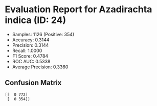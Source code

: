 # Evaluation Report for Azadirachta indica (ID: 24)
- Samples: 1126 (Positive: 354)
- Accuracy: 0.3144
- Precision: 0.3144
- Recall: 1.0000
- F1 Score: 0.4784
- ROC AUC: 0.5338
- Average Precision: 0.3360

## Confusion Matrix
```
[[  0 772]
 [  0 354]]
```